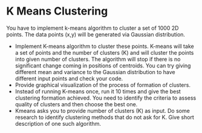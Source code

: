 # K Means Clustering

You have to implement k-means algorithm to cluster a set of 1000 2D points. The data points (x,y) will be generated via Gaussian distribution.
* Implement K-means algorithm to cluster these points. K-means will take a set of points and the number of clusters (K) and will cluster the points into given number of clusters. The algorithm will stop if there is no significant change coming in positions of centroids. You can try giving different mean and variance to the Gaussian distribution to have different input points and check your code.
* Provide graphical visualization of the process of formation of clusters.
* Instead of running K-means once, run it 10 times and give the best clustering formation achieved. You need to identify the criteria to assess quality of clusters and then choose the best one.
* Kmeans asks you to provide number of clusters (K) as input. Do some research to identify clustering methods that do not ask for K. Give short description of one such algorithm.

